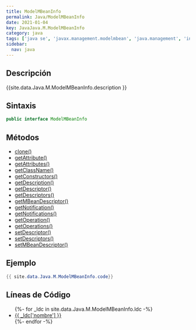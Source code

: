 ```yaml
---
title: ModelMBeanInfo
permalink: Java/ModelMBeanInfo
date: 2021-01-04
key: JavaJava.M.ModelMBeanInfo
category: java
tags: ['java se', 'javax.management.modelmbean', 'java.management', 'interface java', 'Java 1.5']
sidebar: 
  nav: java
---
```


## Descripción
{{site.data.Java.M.ModelMBeanInfo.description }}

## Sintaxis
~~~java
public interface ModelMBeanInfo
~~~

## Métodos
* [clone()](/Java/ModelMBeanInfo/clone)
* [getAttribute()](/Java/ModelMBeanInfo/getAttribute)
* [getAttributes()](/Java/ModelMBeanInfo/getAttributes)
* [getClassName()](/Java/ModelMBeanInfo/getClassName)
* [getConstructors()](/Java/ModelMBeanInfo/getConstructors)
* [getDescription()](/Java/ModelMBeanInfo/getDescription)
* [getDescriptor()](/Java/ModelMBeanInfo/getDescriptor)
* [getDescriptors()](/Java/ModelMBeanInfo/getDescriptors)
* [getMBeanDescriptor()](/Java/ModelMBeanInfo/getMBeanDescriptor)
* [getNotification()](/Java/ModelMBeanInfo/getNotification)
* [getNotifications()](/Java/ModelMBeanInfo/getNotifications)
* [getOperation()](/Java/ModelMBeanInfo/getOperation)
* [getOperations()](/Java/ModelMBeanInfo/getOperations)
* [setDescriptor()](/Java/ModelMBeanInfo/setDescriptor)
* [setDescriptors()](/Java/ModelMBeanInfo/setDescriptors)
* [setMBeanDescriptor()](/Java/ModelMBeanInfo/setMBeanDescriptor)

## Ejemplo
~~~java
{{ site.data.Java.M.ModelMBeanInfo.code}}
~~~

## Líneas de Código
<ul>
{%- for _ldc in site.data.Java.M.ModelMBeanInfo.ldc -%}
   <li>
       <a href="{{_ldc['url'] }}">{{ _ldc['nombre'] }}</a>
   </li>
{%- endfor -%}
</ul>
